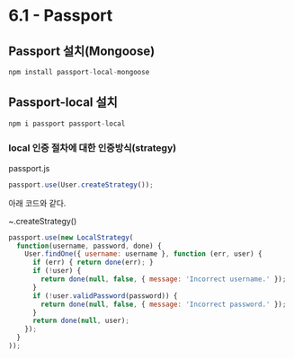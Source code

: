 # 6.1 - Passport
## Passport 설치(Mongoose)
````js
npm install passport-local-mongoose
````

## Passport-local 설치
````js
npm i passport passport-local
````

### local 인증 절차에 대한 인증방식(strategy)
passport.js
````js
passport.use(User.createStrategy());
````
아래 코드와 같다.

~.createStrategy()
````js
passport.use(new LocalStrategy(
  function(username, password, done) {
    User.findOne({ username: username }, function (err, user) {
      if (err) { return done(err); }
      if (!user) {
        return done(null, false, { message: 'Incorrect username.' });
      }
      if (!user.validPassword(password)) {
        return done(null, false, { message: 'Incorrect password.' });
      }
      return done(null, user);
    });
  }
));
````

